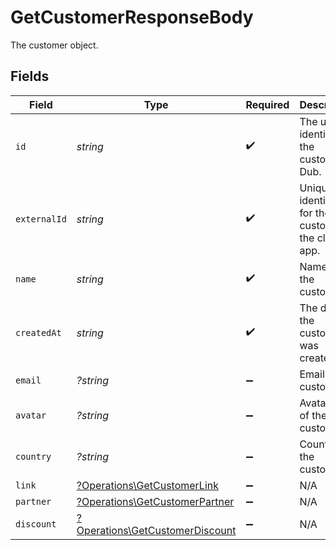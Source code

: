 # GetCustomerResponseBody

The customer object.


## Fields

| Field                                                                             | Type                                                                              | Required                                                                          | Description                                                                       |
| --------------------------------------------------------------------------------- | --------------------------------------------------------------------------------- | --------------------------------------------------------------------------------- | --------------------------------------------------------------------------------- |
| `id`                                                                              | *string*                                                                          | :heavy_check_mark:                                                                | The unique identifier of the customer in Dub.                                     |
| `externalId`                                                                      | *string*                                                                          | :heavy_check_mark:                                                                | Unique identifier for the customer in the client's app.                           |
| `name`                                                                            | *string*                                                                          | :heavy_check_mark:                                                                | Name of the customer.                                                             |
| `createdAt`                                                                       | *string*                                                                          | :heavy_check_mark:                                                                | The date the customer was created.                                                |
| `email`                                                                           | *?string*                                                                         | :heavy_minus_sign:                                                                | Email of the customer.                                                            |
| `avatar`                                                                          | *?string*                                                                         | :heavy_minus_sign:                                                                | Avatar URL of the customer.                                                       |
| `country`                                                                         | *?string*                                                                         | :heavy_minus_sign:                                                                | Country of the customer.                                                          |
| `link`                                                                            | [?Operations\GetCustomerLink](../../Models/Operations/GetCustomerLink.md)         | :heavy_minus_sign:                                                                | N/A                                                                               |
| `partner`                                                                         | [?Operations\GetCustomerPartner](../../Models/Operations/GetCustomerPartner.md)   | :heavy_minus_sign:                                                                | N/A                                                                               |
| `discount`                                                                        | [?Operations\GetCustomerDiscount](../../Models/Operations/GetCustomerDiscount.md) | :heavy_minus_sign:                                                                | N/A                                                                               |